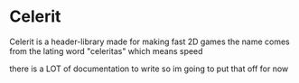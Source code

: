 # Celerit

Celerit is a header-library made for making fast 2D games
the name comes from the lating word "celeritas" which means speed

there is a LOT of documentation to write so im going to put that off for now
